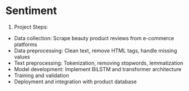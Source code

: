 # Sentiment
1. Project Steps:
- Data collection: Scrape beauty product reviews from e-commerce platforms
- Data preprocessing: Clean text, remove HTML tags, handle missing values
- Text preprocessing: Tokenization, removing stopwords, lemmatization
- Model development: Implement BiLSTM and transformer architecture
- Training and validation
- Deployment and integration with product database

